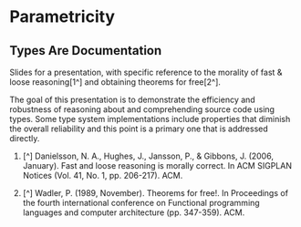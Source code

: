 Parametricity
=============

Types Are Documentation
-----------------------

Slides for a presentation, with specific reference to the morality of fast &
loose reasoning[1^] and obtaining theorems for free[2^].

The goal of this presentation is to demonstrate the efficiency and robustness of
reasoning about and comprehending source code using types. Some type system
implementations include properties that diminish the overall reliability and 
this point is a primary one that is addressed directly. 

1. [^] Danielsson, N. A., Hughes, J., Jansson, P., & Gibbons, J. (2006, January). Fast and loose reasoning is morally correct. In ACM SIGPLAN Notices (Vol. 41, No. 1, pp. 206-217). ACM.

2. [^] Wadler, P. (1989, November). Theorems for free!. In Proceedings of the fourth international conference on Functional programming languages and computer architecture (pp. 347-359). ACM.
